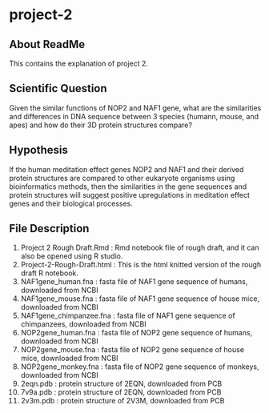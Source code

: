 # project-2

## About ReadMe

This contains the explanation of project 2.

## Scientific Question

Given the similar functions of NOP2 and NAF1 gene, what are the similarities and differences in DNA sequence between 3 species (humann, mouse, and apes) and how do their 3D protein structures compare?

## Hypothesis

If the human meditation effect genes NOP2 and NAF1 and their derived protein structures are compared to other eukaryote organisms using bioinformatics methods, then the similarities in the gene sequences and protein structures will suggest positive upregulations in meditation effect genes and their biological processes.

## File Description

1) Project 2 Rough Draft.Rmd : Rmd notebook file of rough draft, and it can also be opened using R studio.
2) Project-2-Rough-Draft.html : This is the html knitted version of the rough draft R notebook.
3) NAF1gene_human.fna : fasta file of NAF1 gene sequence of humans, downloaded from NCBI
4) NAF1gene_mouse.fna : fasta file of NAF1 gene sequence of house mice, downloaded from NCBI
5) NAF1gene_chimpanzee.fna : fasta file of NAF1 gene sequence of chimpanzees, downloaded from NCBI
6) NOP2gene_human.fna : fasta file of NOP2 gene sequence of humans, downloaded from NCBI
7) NOP2gene_mouse.fna : fasta file of NOP2 gene sequence of house mice, downloaded from NCBI
8) NOP2gene_monkey.fna : fasta file of NOP2 gene sequence of monkeys, downloaded from NCBI
9) 2eqn.pdb : protein structure of 2EQN, downloaded from PCB
10) 7v9a.pdb : protein structure of 2EQN, downloaded from PCB
11) 2v3m.pdb : protein structure of 2V3M, downloaded from PCB
